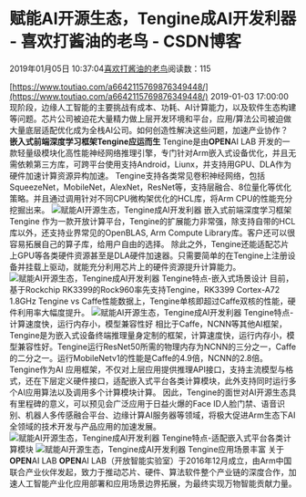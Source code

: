 
# 赋能AI开源生态，Tengine成AI开发利器 - 喜欢打酱油的老鸟 - CSDN博客


2019年01月05日 10:37:04[喜欢打酱油的老鸟](https://me.csdn.net/weixin_42137700)阅读数：115


[https://www.toutiao.com/a6642115769876349448/](https://www.toutiao.com/a6642115769876349448/)
2019-01-03 17:00:00
现阶段，边缘人工智能的主要挑战有成本、功耗、AI计算能力，以及软件生态构建等问题。芯片公司被迫花大量精力做上层开发环境和平台，应用/算法公司被迫做大量底层适配优化成为全栈AI公司。如何创造性解决这些问题，加速产业协作？
**嵌入式前端深度学习框架Tengine应运而生**
Tengine是由**OPEN**AI LAB 开发的一款轻量级模块化高性能神经网络推理引擎，专门针对Arm嵌入式设备优化，并且无需依赖第三方库，可跨平台使用支持Android，Liunx，并支持用GPU、DLA作为硬件加速计算资源异构加速。
Tengine支持各类常见卷积神经网络，包括SqueezeNet，MobileNet，AlexNet，ResNet等，支持层融合、8位量化等优化策略。并且通过调用针对不同CPU微构架优化的HCL库，将Arm CPU的性能充分挖掘出来。
![赋能AI开源生态，Tengine成AI开发利器](http://p3.pstatp.com/large/pgc-image/21a71d3c0fd14801b4f8ddf9645de464)
嵌入式前端深度学习框架Tengine
作为一款开放计算平台，Tengine的扩展能力非常强，除支持自带的HCL库以外，还支持业界常见的OpenBLAS, Arm Compute Library库。客户还可以很容易拓展自己的算子库，给用户自由的选择。
除此之外，Tengine还能适配芯片上GPU等各类硬件资源甚至是DLA硬件加速器。只需要简单的在Tengine上注册设备并挂载上驱动，就能充分利用芯片上的硬件资源提升计算能力。
![赋能AI开源生态，Tengine成AI开发利器](http://p9.pstatp.com/large/pgc-image/d02aaa122e60461d89560905e632d6af)
Tengine特点-嵌入式场景设计
目前，基于Rockchip RK3399的Rock960率先支持Tengine，RK3399 Cortex-A72 1.8GHz Tengine vs Caffe性能数据上，Tengine单核即超过Caffe双核的性能，硬件利用率大幅度提升。
![赋能AI开源生态，Tengine成AI开发利器](http://p1.pstatp.com/large/pgc-image/df5a04e7ae4b4f64b80ed19896748778)
Tengine特点-计算速度快，运行内存小，模型兼容性好
相比于Caffe，NCNN等其他AI框架，Tengine是为嵌入式设备终端推理量身定制的框架，计算速度快，运行内存小，模型兼容性好。Tengine运行ResNet50所需的物理内存为NCNN的三分之一，Caffe的二分之一。运行MobileNetv1的性能是Caffe的4.9倍，NCNN的2.8倍。
Tengine作为AI 应用框架，不仅对上层应用提供推理API接口，支持主流模型与格式，还在下层定义硬件接口，适配嵌入式平台各类计算模块，此外支持同时运行多个AI应用算法以及调用多个计算模块计算。
因此，Tengine的面世对AI开源生态具有里程碑的意义，可以预见会广泛应用于日益火爆的Face ID人脸门禁、语音识别、机器人多传感融合平台、边缘计算AI服务器等领域，将极大促进Arm生态下AI全领域的技术开发与产品应用的加速发展。
![赋能AI开源生态，Tengine成AI开发利器](http://p1.pstatp.com/large/pgc-image/5e85144236ad46338e0e647160e05ee0)
Tengine特点-适配嵌入式平台各类计算模块
![赋能AI开源生态，Tengine成AI开发利器](http://p9.pstatp.com/large/pgc-image/e9b30c8ea54d4c759f4de8b434f6f5d5)
Tengine应用场景丰富
关于**OPEN**AI LAB
**OPEN**AI LAB（开放智能实验室）于2016年12月成立，由Arm中国联合产业伙伴发起，致力于推动芯片、硬件、算法软件整个产业链的深度合作，加速人工智能产业化应用部署和应用场景边界拓展，为最终实现万物智能贡献力量。

